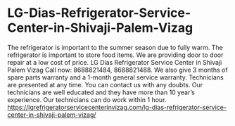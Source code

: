 # LG-Dias-Refrigerator-Service-Center-in-Shivaji-Palem-Vizag
The refrigerator is important to the summer season due to fully warm. The refrigerator is important to store food items. We are providing door to door repair at a low cost of price. LG Dias Refrigerator Service Center in Shivaji Palem Vizag Call now: 8688821484, 8688821488. We also give 3 months of spare parts warranty and a 1-month general service warranty. Technicians are presented at any time. You can contact us with any doubts. Our technicians are well educated and they have more than 10 year’s experience. Our technicians can do work within 1 hour. https://lgrefrigeratorservicecenterinvizag.com/lg-dias-refrigerator-service-center-in-shivaji-palem-vizag/
